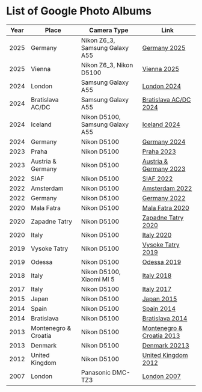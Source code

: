 
# List of Google Photo Albums

| Year | Place                | Camera Type                     | Link                                                                     |
|------|----------------------|---------------------------------|--------------------------------------------------------------------------|
| 2025 | Germany              | Nikon Z6_3, Samsung Galaxy A55  | [Germany 2025](https://photos.app.goo.gl/iB3kzovUvUm5eCAy7)              |
| 2025 | Vienna               | Nikon Z6_3, Nikon D5100         | [Vienna 2025](https://photos.app.goo.gl/pLPt4516dmGMSkR97)               |
| 2024 | London               | Samsung Galaxy A55              | [London 2024](https://photos.app.goo.gl/aPvLPXguFvojxjXz6)               |
| 2024 | Bratislava AC/DC     | Samsung Galaxy A55              | [Bratislava AC/DC 2024](https://photos.app.goo.gl/HdDdoTab8mtWidTn8)     |
| 2024 | Iceland              | Nikon D5100, Samsung Galaxy A55 | [Iceland 2024](https://photos.app.goo.gl/XoyT7oBpu8ae6LNTA)              |
| 2024 | Germany              | Nikon D5100                     | [Germany 2024](https://photos.app.goo.gl/XEwA3nbqc1onVeaU9)              |
| 2023 | Praha                | Nikon D5100                     | [Praha 2023](https://photos.app.goo.gl/XEwA3nbqc1onVeaU9)                |
| 2023 | Austria & Germany    | Nikon D5100                     | [Austria & Germany 2023](https://photos.app.goo.gl/nNUhpHcBPZKPfbFP7)    |
| 2022 | SIAF                 | Nikon D5100                     | [SIAF 2022](https://photos.app.goo.gl/nNUhpHcBPZKPfbFP7)                 |
| 2022 | Amsterdam            | Nikon D5100                     | [Amsterdam 2022](https://photos.app.goo.gl/ib2WrbQwuKDnDxVt9)            |
| 2022 | Germany              | Nikon D5100                     | [Germany 2022](https://photos.app.goo.gl/BBEvEYRYP8BjWBE99)              |
| 2020 | Mala Fatra           | Nikon D5100                     | [Mala Fatra 2020](https://photos.app.goo.gl/BBEvEYRYP8BjWBE99)           |
| 2020 | Zapadne Tatry        | Nikon D5100                     | [Zapadne Tatry 2020](https://photos.app.goo.gl/Rb7ax8Vy1582zotD9)        |
| 2020 | Italy                | Nikon D5100                     | [Italy 2020](https://photos.app.goo.gl/9jb3C7vExN1YhiS89)                |
| 2019 | Vysoke Tatry         | Nikon D5100                     | [Vysoke Tatry 2019](https://photos.app.goo.gl/b9RFqwYbQHorKN228)         |
| 2019 | Odessa               | Nikon D5100                     | [Odessa 2019](https://photos.app.goo.gl/CbvpmCNmJJ36NloJ2)               |
| 2018 | Italy                | Nikon D5100, Xiaomi MI 5        | [Italy 2018](https://photos.app.goo.gl/CbvpmCNmJJ36NloJ2)                |
| 2017 | Italy                | Nikon D5100                     | [Italy 2017](https://photos.app.goo.gl/MXT6XC6MOuFMEoHo1)                |
| 2015 | Japan                | Nikon D5100                     | [Japan 2015](https://photos.app.goo.gl/MXT6XC6MOuFMEoHo1)                |
| 2014 | Spain                | Nikon D5100                     | [Spain 2014](https://photos.app.goo.gl/BXgXfNDRaM8rQxlS2)                |
| 2014 | Bratislava           | Nikon D5100                     | [Bratislava 2014](https://photos.app.goo.gl/XJmTlygUBG9qrsO02)           |
| 2013 | Montenegro & Croatia | Nikon D5100                     | [Montenegro & Croatia 2013](https://photos.app.goo.gl/XJmTlygUBG9qrsO02) |
| 2013 | Denmark              | Nikon D5100                     | [Denmark 20213](https://photos.app.goo.gl/1fuUzC89DNsjP7oR2)             |
| 2012 | United Kingdom       | Nikon D5100                     | [United Kingdom 2012](https://photos.app.goo.gl/qGL3VcMIclIi0fcK2)       |
| 2007 | London               | Panasonic DMC-TZ3               | [London 2007](https://photos.app.goo.gl/kDctOiIPRrYe1cpx1)               |